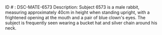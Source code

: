 ID # : DSC-MATE-6573
Description: Subject 6573 is a male rabbit, measuring approximately 40cm in height when standing upright, with a frightened opening at the mouth and a pair of blue clown's eyes. The subject is frequently seen wearing a bucket hat and silver chain around his neck.
